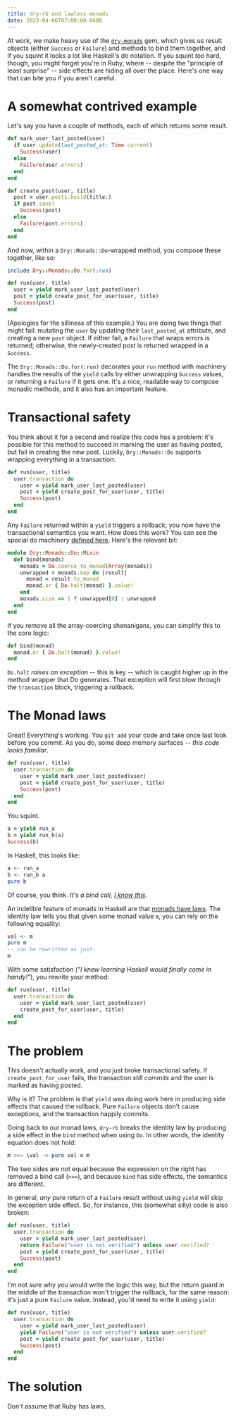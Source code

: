 ```yaml
---
title: dry-rb and lawless monads
date: 2023-04-06T07:00:00-0400
---
```


At work, we make heavy use of the [`dry-monads`][dry-monads] gem,
which gives us result objects (either `Success` or `Failure`) and
methods to bind them together, and if you squint it looks a lot like
Haskell's do notation. If you squint _too_ hard, though, you might
forget you're in Ruby, where -- despite the "principle of least
surprise" -- side effects are hiding all over the place. Here's one
way that can bite you if you aren't careful.

# A somewhat contrived example

Let's say you have a couple of methods, each of which returns some
result.

```ruby
def mark_user_last_posted(user)
  if user.update(last_posted_at: Time.current)
    Success(user)
  else
    Failure(user.errors)
  end
end

def create_post(user, title)
  post = user.posts.build(title:)
  if post.save?
    Success(post)
  else
    Failure(post.errors)
  end
end
```

And now, within a `Dry::Monads::Do`-wrapped method, you compose these
together, like so:

```ruby
include Dry::Monads::Do.for(:run)

def run(user, title)
  user = yield mark_user_last_posted(user)
  post = yield create_post_for_user(user, title)
  Success(post)
end
```

(Apologies for the silliness of this example.) You are doing two
things that might fail: mutating the `user` by updating their
`last_posted_at` attribute, and creating a new `post` object. If
either fail, a `Failure` that wraps errors is returned; otherwise, the
newly-created post is returned wrapped in a `Success`.

The `Dry::Monads::Do.for(:run)` decorates your `run` method with
machinery handles the results of the `yield` calls by either
unwrapping `Success` values, or returning a `Failure` if it gets
one. It's a nice, readable way to compose monadic methods, and it also
has an important feature.

# Transactional safety

You think about it for a second and realize this code has a problem:
it's possible for this method to succeed in marking the user as having
posted, but fail in creating the new post. Luckily, `Dry::Monads::Do`
supports wrapping everything in a transaction:

```ruby
def run(user, title)
  user.transaction do
    user = yield mark_user_last_posted(user)
    post = yield create_post_for_user(user, title)
    Success(post)
  end
end
```

Any `Failure` returned within a `yield` triggers a rollback; you now
have the transactional semantics you want. How does this work? You can
see the special do machinery [defined here][do-machinery]. Here's the
relevant bit:

```ruby
module Dry::Monads::Do::Mixin
  def bind(monads)
    monads = Do.coerce_to_monad(Array(monads))
    unwrapped = monads.map do |result|
      monad = result.to_monad
      monad.or { Do.halt(monad) }.value!
    end
    monads.size == 1 ? unwrapped[0] : unwrapped
  end
end
```

If you remove all the array-coercing shenanigans, you can simplify
this to the core logic:

```ruby
def bind(monad)
  monad.or { Do.halt(monad) }.value!
end
```

`Do.halt` _raises an exception_ -- this is key -- which is caught
higher up in the method wrapper that Do generates. That exception will
first blow through the `transaction` block, triggering a rollback.

# The Monad laws

Great! Everything's working. You `git add` your code and take once
last look before you commit. As you do, some deep memory surfaces --
_this code looks familiar_.

```ruby
def run(user, title)
  user.transaction do
    user = yield mark_user_last_posted(user)
    post = yield create_post_for_user(user, title)
    Success(post)
  end
end
```

You squint.

```ruby
a = yield run_a
b = yield run_b(a)
Success(b)
```

In Haskell, this looks like:

```haskell
a <- run_a
b <- run_b a
pure b
```

Of course, you think. _It's a bind call, [I know this][i-know-this]_.

An indelible feature of monads in Haskell are that [monads have
laws][monad-laws]. The identity law tells you that given some monad
value `m`, you can rely on the following equality:

```haskell
val <- m
pure m
-- can be rewritten as just:
m
```

With some satisfaction (_"I knew learning Haskell would finally come
in handy!"_), you rewrite your method:

```ruby
def run(user, title)
  user.transaction do
    user = yield mark_user_last_posted(user)
    create_post_for_user(user, title)
  end
end
```

# The problem

This doesn't actually work, and you just broke transactional
safety. If `create_post_for_user` fails, the transaction _still
commits_ and the user is marked as having posted.

Why is it? The problem is that `yield` was doing work here in
producing side effects that caused the rollback. Pure `Failure`
objects don't cause exceptions, and the transaction happily commits.

Going back to our monad laws, `dry-rb` breaks the identity law by
producing a side effect in the `bind` method when using `Do`. In other
words, the identity equation does not hold:

```haskell
m >>= \val -> pure val ≡ m
```

The two sides are not equal because the expression on the right has
removed a bind call (`>>=`), and because `bind` has side effects, the
semantics are different.

In general, _any_ pure return of a `Failure` result without using
`yield` will skip the exception side effect. So, for instance, this
(somewhat silly) code is also broken:

```ruby
def run(user, title)
  user.transaction do
    user = yield mark_user_last_posted(user)
    return Failure("user is not verified") unless user.verified?
    post = yield create_post_for_user(user, title)
    Success(post)
  end
end
```

I'm not sure why you would write the logic this way, but the return
guard in the middle of the transaction won't trigger the rollback, for
the same reason: it's just a pure `Failure` value. Instead, you'd need
to write it using `yield`:

```ruby
def run(user, title)
  user.transaction do
    user = yield mark_user_last_posted(user)
    yield Failure("user is not verified") unless user.verified?
    post = yield create_post_for_user(user, title)
    Success(post)
  end
end
```

# The solution

Don't assume that Ruby has laws.

[do-machinery]: https://github.com/dry-rb/dry-monads/blob/5c02f73e698aac49a49b5a504412de0258a2d50d/lib/dry/monads/do/mixin.rb#L46-L53
[dry-monads]: https://github.com/dry-rb/dry-monads
[monad-laws]: https://wiki.haskell.org/Monad_laws
[i-know-this]: https://www.youtube.com/watch?v=dFUlAQZB9Ng
